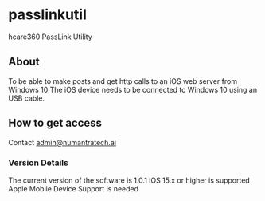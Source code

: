 # passlinkutil
hcare360 PassLink Utility
## About 
To be able to make posts and get http calls to an iOS web server from Windows 10
The iOS device needs to be connected to Windows 10 using an USB cable.


## How to get access 
Contact admin@numantratech.ai 

### Version Details
The current version of the software is 1.0.1
iOS 15.x or higher is supported
Apple Mobile Device Support is needed


